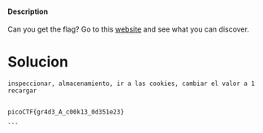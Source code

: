 #### Description

Can you get the flag? Go to this [website](http://saturn.picoctf.net:54686/) and see what you can discover.


# Solucion 

````
inspeccionar, almacenamiento, ir a las cookies, cambiar el valor a 1 recargar


picoCTF{gr4d3_A_c00k13_0d351e23}

```